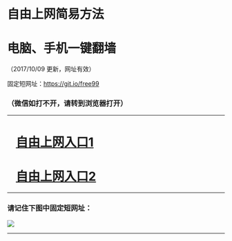 ﻿# 自由上网简易方法

# 电脑、手机一键翻墙

（2017/10/09 更新，网址有效）

固定短网址：https://git.io/free99

### （微信如打不开，请转到浏览器打开）


***





# &nbsp;&nbsp; <a href="http://ft3085212462.fwq-tz-1001.info/fwqtz01.html?t=10090012025 " target="_blank">自由上网入口1</a>
# &nbsp;&nbsp; <a href="http://ft2219913670.fwq-tz-1002.info/fwqtz02.html?t=100900123544 " target="_blank">自由上网入口2</a>
***

### 请记住下图中固定短网址：

<img src="https://s3-us-west-2.amazonaws.com/fwq-1001/yjfq-20170905okok.png" /> 


***

